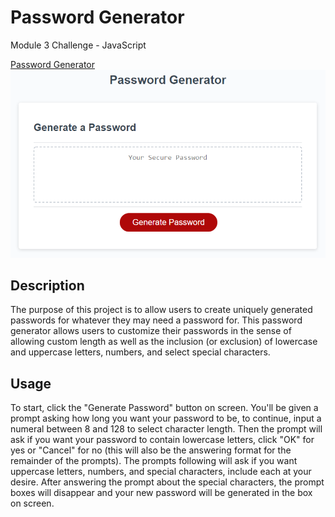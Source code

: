 # Password Generator
Module 3 Challenge - JavaScript

[Password Generator](https://sammythyst.github.io/password-generator/)
![Password Generator](Assets/03-javascript-homework-demo.png)

## Description
The purpose of this project is to allow users to create uniquely generated passwords for whatever they may need a password for. This password generator allows users to customize their passwords in the sense of allowing custom length as well as the inclusion (or exclusion) of lowercase and uppercase letters, numbers, and select special characters.

## Usage
To start, click the "Generate Password" button on screen. You'll be given a prompt asking how long you want your password to be, to continue, input a numeral between 8 and 128 to select character length. Then the prompt will ask if you want your password to contain lowercase letters, click "OK" for yes or "Cancel" for no (this will also be the answering format for the remainder of the prompts). The prompts following will ask if you want uppercase letters, numbers, and special characters, include each at your desire. After answering the prompt about the special characters, the prompt boxes will disappear and your new password will be generated in the box on screen.
